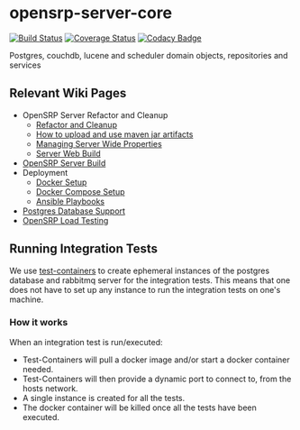 # opensrp-server-core

[![Build Status](https://travis-ci.org/OpenSRP/opensrp-server-core.svg?branch=master)](https://travis-ci.org/OpenSRP/opensrp-server-core)
[![Coverage Status](https://coveralls.io/repos/github/opensrp/opensrp-server-core/badge.svg?branch=v2)](https://coveralls.io/github/opensrp/opensrp-server-core?branch=v2)
[![Codacy Badge](https://api.codacy.com/project/badge/Grade/97b0f387f0fa484caffea641f4762fbe)](https://www.codacy.com/app/OpenSRP/opensrp-server-core?utm\_source=github.com\&utm\_medium=referral\&utm\_content=OpenSRP/opensrp-server-core\&utm\_campaign=Badge\_Grade)

Postgres, couchdb, lucene and scheduler domain objects, repositories and services

## Relevant Wiki Pages

*   OpenSRP Server Refactor and Cleanup
    *   [Refactor and Cleanup](https://smartregister.atlassian.net/wiki/spaces/Documentation/pages/562659330/OpenSRP+Server+Refactor+and+Clean+up)
    *   [How to upload and use maven jar artifacts](https://smartregister.atlassian.net/wiki/spaces/Documentation/pages/564428801/How+to+upload+and+use+maven+jar+artifacts)
    *   [Managing Server Wide Properties](https://smartregister.atlassian.net/wiki/spaces/Documentation/pages/602570753/Managing+Server+Wide+Properties)
    *   [Server Web Build](https://smartregister.atlassian.net/wiki/spaces/Documentation/pages/616595457/Server+Web+Build)
*   [OpenSRP Server Build](https://smartregister.atlassian.net/wiki/display/Documentation/OpenSRP+Server+Build)
*   Deployment
    *   [Docker Setup](https://smartregister.atlassian.net/wiki/display/Documentation/Docker+Setup)
    *   [Docker Compose Setup](https://smartregister.atlassian.net/wiki/spaces/Documentation/pages/52690976/Docker+Compose+Setup)
    *   [Ansible Playbooks](https://smartregister.atlassian.net/wiki/spaces/Documentation/pages/540901377/Ansible+Playbooks)
*   [Postgres Database Support](https://smartregister.atlassian.net/wiki/spaces/Documentation/pages/251068417/Postgres+Database+Support+as+Main+Datastore)
*   [OpenSRP Load Testing](https://smartregister.atlassian.net/wiki/spaces/Documentation/pages/268075009/OpenSRP+Load+Testing)

## Running Integration Tests

We use [test-containers](https://github.com/testcontainers/testcontainers-java) to create ephemeral instances of the postgres database and rabbitmq server for the integration tests. This means that one does not have to set up any instance to run the integration tests on one's machine.

### How it works

When an integration test is run/executed:

*   Test-Containers will pull a docker image and/or start a docker container needed.
*   Test-Containers will then provide a dynamic port to connect to, from the hosts network.
*   A single instance is created for all the tests.
*   The docker container will be killed once all the tests have been executed.
